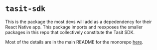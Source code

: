 # `tasit-sdk`

This is the package the most devs will add as a depedendency for their React Native app. This package imports and reexposes the smaller packages in this repo that collectively constitute the Tasit SDK.

Most of the details are in the main README for the monorepo [here](https://github.com/tasitlabs/TasitSDK/blob/develop/README.md).
